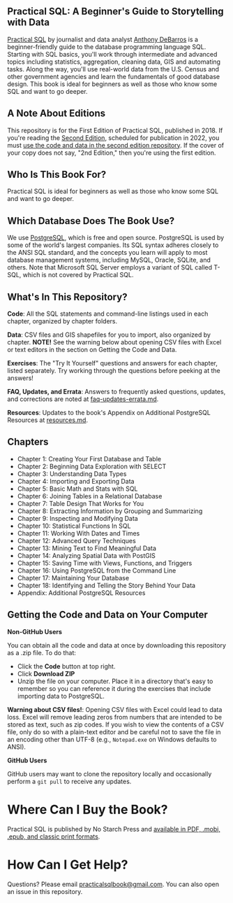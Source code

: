 ## Practical SQL: A Beginner's Guide to Storytelling with Data

[Practical SQL](https://www.nostarch.com/practicalSQL) by journalist and data analyst [Anthony DeBarros](https://www.anthonydebarros.com) is a beginner-friendly guide to the database programming language SQL. Starting with SQL basics, you'll work through intermediate and advanced topics including statistics, aggregation, cleaning data, GIS and automating tasks. Along the way, you'll use real-world data from the U.S. Census and other government agencies and learn the fundamentals of good database design. This book is ideal for beginners as well as those who know some SQL and want to go deeper.

## A Note About Editions

This repository is for the First Edition of Practical SQL, published in 2018. If you're reading the [Second Edition](https://nostarch.com/practical-sql-2nd-edition/), scheduled for publication in 2022, you must [use the code and data in the second edition repository](https://github.com/anthonydb/practical-sql-2/). If the cover of your copy does not say, "2nd Edition," then you're using the first edition. 

## Who Is This Book For?

Practical SQL is ideal for beginners as well as those who know some SQL and want to go deeper. 

## Which Database Does The Book Use?

We use [PostgreSQL](https://www.postgresql.org), which is free and open source. PostgreSQL is used by some of the world's largest companies. Its SQL syntax adheres closely to the ANSI SQL standard, and the concepts you learn will apply to most database management systems, including MySQL, Oracle, SQLite, and others. Note that Microsoft SQL Server employs a variant of SQL called T-SQL, which is not covered by Practical SQL.

## What's In This Repository?

**Code**: All the SQL statements and command-line listings used in each chapter, organized by chapter folders.

**Data**: CSV files and GIS shapefiles for you to import, also organized by chapter. **NOTE!** See the warning below about opening CSV files with Excel or text editors in the section on Getting the Code and Data.

**Exercises**: The "Try It Yourself" questions and answers for each chapter, listed separately. Try working through the questions before peeking at the answers!

**FAQ, Updates, and Errata**: Answers to frequently asked questions,  updates, and corrections are noted at [faq-updates-errata.md](https://github.com/anthonydb/practical-sql/blob/master/faq-updates-errata.md).

**Resources**: Updates to the book's Appendix on Additional PostgreSQL Resources at [resources.md](https://github.com/anthonydb/practical-sql/blob/master/resources.md).

## Chapters

* Chapter 1: Creating Your First Database and Table
* Chapter 2: Beginning Data Exploration with SELECT
* Chapter 3: Understanding Data Types
* Chapter 4: Importing and Exporting Data
* Chapter 5: Basic Math and Stats with SQL
* Chapter 6: Joining Tables in a Relational Database
* Chapter 7: Table Design That Works for You
* Chapter 8: Extracting Information by Grouping and Summarizing
* Chapter 9: Inspecting and Modifying Data
* Chapter 10: Statistical Functions In SQL
* Chapter 11: Working With Dates and Times
* Chapter 12: Advanced Query Techniques
* Chapter 13: Mining Text to Find Meaningful Data
* Chapter 14: Analyzing Spatial Data with PostGIS
* Chapter 15: Saving Time with Views, Functions, and Triggers
* Chapter 16: Using PostgreSQL from the Command Line
* Chapter 17: Maintaining Your Database
* Chapter 18: Identifying and Telling the Story Behind Your Data
* Appendix: Additional PostgreSQL Resources

## Getting the Code and Data on Your Computer

**Non-GitHub Users**

You can obtain all the code and data at once by downloading this repository as a .zip file. To do that:

* Click the **Code** button at top right.
* Click **Download ZIP**
* Unzip the file on your computer. Place it in a directory that's easy to remember so you can reference it during the exercises that include importing data to PostgreSQL.

**Warning about CSV files!**: Opening CSV files with Excel could lead to data loss. Excel will remove leading zeros from numbers that are intended to be stored as text, such as zip codes. If you wish to view the contents of a CSV file, only do so with a plain-text editor and be careful not to save the file in an encoding other than UTF-8 (e.g., `Notepad.exe` on Windows defaults to ANSI).

**GitHub Users**

GitHub users may want to clone the repository locally and occasionally perform a `git pull` to receive any updates.

# Where Can I Buy the Book?

Practical SQL is published by No Starch Press and [available in PDF, .mobi, .epub, and classic print formats](https://www.nostarch.com/practicalSQL).

# How Can I Get Help?

Questions? Please email [practicalsqlbook@gmail.com](mailto:practicalsqlbook@gmail.com). You can also open an issue in this repository.

